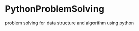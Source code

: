 PythonProblemSolving
====================

problem solving for data structure and algorithm using python
